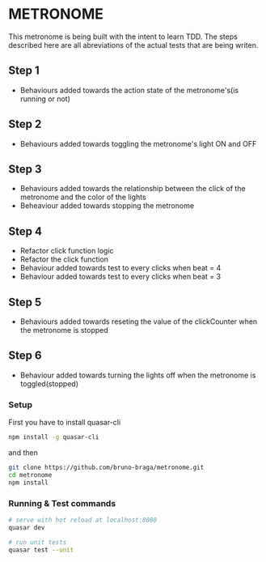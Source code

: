 # METRONOME 

This metronome is being built with the intent to learn TDD. The steps described here are all abreviations of the actual tests that are being writen.

## Step 1

- Behaviours added towards the action state of the metronome's(is running or not)

## Step 2

- Behaviours added towards toggling the metronome's light ON and OFF 

## Step 3

- Behaviours added towards the relationship between the click of the metronome and the color of the lights
- Beheaviour added towards stopping the metronome

## Step 4

- Refactor click function logic
- Refactor the click function
- Behaviour added towards test to every clicks when beat = 4
- Behaviour added towards test to every clicks when beat = 3

## Step 5

- Behaviours added towards reseting the value of the clickCounter when the metronome is stopped

## Step 6

- Behaviour added towards turning the lights off when the metronome is toggled(stopped)


### Setup 

First you have to install quasar-cli

```bash
npm install -g quasar-cli
```

and then

``` bash
git clone https://github.com/bruno-braga/metronome.git
cd metronome
npm install
```

### Running & Test commands 

``` bash
# serve with hot reload at localhost:8080
quasar dev

# run unit tests
quasar test --unit
```
